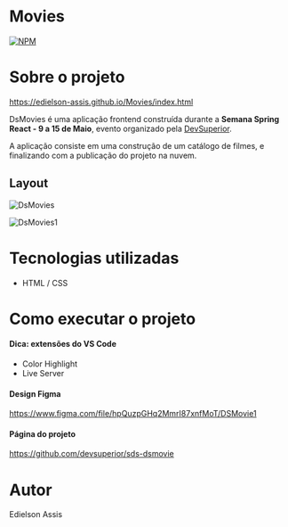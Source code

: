 # Movies
[![NPM](https://img.shields.io/npm/l/react)](https://github.com/edielson-assis/Movies/blob/main/LICENSE) 

# Sobre o projeto

https://edielson-assis.github.io/Movies/index.html

DsMovies é uma aplicação frontend construída durante a **Semana Spring React - 9 a 15 de Maio**, evento organizado pela [DevSuperior](https://devsuperior.com "Site da DevSuperior").

A aplicação consiste em uma construção de um catálogo de filmes, e finalizando com a publicação do projeto na nuvem. 

## Layout 

![DsMovies](https://user-images.githubusercontent.com/105529988/178133564-b9d8a167-89a7-4e65-a3e8-9b5953777ba8.png)

![DsMovies1](https://user-images.githubusercontent.com/105529988/178134095-00a3bd0f-89f4-4f6e-b025-e6d5521db621.png)

# Tecnologias utilizadas

- HTML / CSS

# Como executar o projeto

#### Dica: extensões do VS Code

- Color Highlight
- Live Server

#### Design Figma

https://www.figma.com/file/hpQuzpGHq2MmrI87xnfMoT/DSMovie1

#### Página do projeto
https://github.com/devsuperior/sds-dsmovie

# Autor
Edielson Assis

